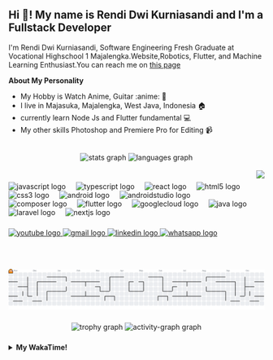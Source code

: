 <h2 align="left">Hi 👋! My name is Rendi Dwi Kurniasandi and I'm a Fullstack Developer</h2>

I'm Rendi Dwi Kurniasandi, Software Engineering Fresh Graduate at Vocational Highschool 1 Majalengka.Website,Robotics, Flutter, and Machine Learning Enthusiast.You can reach me on [this page](https://sniren210.github.io/)

**About My Personality**

- My Hobby is Watch Anime, Guitar :anime: :guitar:
- I live in Majasuka, Majalengka, West Java, Indonesia :house:
- currently learn Node Js and Flutter fundamental :computer:
- My other skills Photoshop and Premiere Pro for Editing :video_camera:

<br clear="both">

<div align="center">
  <img src="https://github-readme-stats.vercel.app/api?username=sniren210&hide_title=false&hide_rank=false&show_icons=true&include_all_commits=true&count_private=true&disable_animations=false&theme=dracula&locale=en&hide_border=false" height="150" alt="stats graph"  />
  <img src="https://github-readme-stats.vercel.app/api/top-langs?username=sniren210&locale=en&hide_title=false&layout=compact&card_width=320&langs_count=5&theme=dracula&hide_border=false" height="150" alt="languages graph"  />
</div>
<br clear="both">

<img align="right" height="150" src="https://media4.giphy.com/media/v1.Y2lkPTc5MGI3NjExMThmN3RsamYxYnVta3ZxODQzMDd5ZzAxOWNnY2c3cG40NGF5ZnI2MyZlcD12MV9pbnRlcm5hbF9naWZfYnlfaWQmY3Q9Zw/qgQUggAC3Pfv687qPC/giphy.gif"  />

###

<div align="left">
  <img src="https://cdn.jsdelivr.net/gh/devicons/devicon/icons/javascript/javascript-original.svg" height="30" alt="javascript logo"  />
  <img width="12" />
  <img src="https://cdn.jsdelivr.net/gh/devicons/devicon/icons/typescript/typescript-original.svg" height="30" alt="typescript logo"  />
  <img width="12" />
  <img src="https://cdn.jsdelivr.net/gh/devicons/devicon/icons/react/react-original.svg" height="30" alt="react logo"  />
  <img width="12" />
  <img src="https://cdn.jsdelivr.net/gh/devicons/devicon/icons/html5/html5-original.svg" height="30" alt="html5 logo"  />
  <img width="12" />
  <img src="https://cdn.jsdelivr.net/gh/devicons/devicon/icons/css3/css3-original.svg" height="30" alt="css3 logo"  />
  <img width="12" />
  <img src="https://cdn.jsdelivr.net/gh/devicons/devicon/icons/android/android-original.svg" height="30" alt="android logo"  />
  <img width="12" />
  <img src="https://cdn.jsdelivr.net/gh/devicons/devicon/icons/androidstudio/androidstudio-original.svg" height="30" alt="androidstudio logo"  />
  <img width="12" />
  <img src="https://cdn.jsdelivr.net/gh/devicons/devicon/icons/composer/composer-original.svg" height="30" alt="composer logo"  />
  <img width="12" />
  <img src="https://cdn.jsdelivr.net/gh/devicons/devicon/icons/flutter/flutter-original.svg" height="30" alt="flutter logo"  />
  <img width="12" />
  <img src="https://cdn.jsdelivr.net/gh/devicons/devicon/icons/googlecloud/googlecloud-original.svg" height="30" alt="googlecloud logo"  />
  <img width="12" />
  <img src="https://cdn.jsdelivr.net/gh/devicons/devicon/icons/java/java-original.svg" height="30" alt="java logo"  />
  <img width="12" />
  <img src="https://cdn.jsdelivr.net/gh/devicons/devicon/icons/laravel/laravel-original.svg" height="30" alt="laravel logo"  />
  <img width="12" />
  <img src="https://cdn.jsdelivr.net/gh/devicons/devicon/icons/nextjs/nextjs-original.svg" height="30" alt="nextjs logo"  />
</div>

###

<div align="left">
  <a href="https://www.youtube.com/@snirenren4221" target="_blank">
    <img src="https://img.shields.io/static/v1?message=Youtube&logo=youtube&label=&color=FF0000&logoColor=white&labelColor=&style=for-the-badge" height="35" alt="youtube logo"  />
  </a>
  <a href="mailto:sniren2002@gmail.com" target="_blank">
    <img src="https://img.shields.io/static/v1?message=Gmail&logo=gmail&label=&color=D14836&logoColor=white&labelColor=&style=for-the-badge" height="35" alt="gmail logo"  />
  </a>
  <a href="https://www.linkedin.com/in/rendi-dwi-kurniasandi-9442571b6/" target="_blank">
    <img src="https://img.shields.io/static/v1?message=LinkedIn&logo=linkedin&label=&color=0077B5&logoColor=white&labelColor=&style=for-the-badge" height="35" alt="linkedin logo"  />
  </a>
  <a href="https://wa.me/6285215137048" target="_blank">
    <img src="https://img.shields.io/static/v1?message=Whatsapp&logo=whatsapp&label=&color=25D366&logoColor=white&labelColor=&style=for-the-badge" height="35" alt="whatsapp logo"  />
  </a>
</div>

###

<br clear="both">

###

<picture>
  <source media="(prefers-color-scheme: dark)" srcset="https://raw.githubusercontent.com/sniren210/sniren210/output/pacman-contribution-graph-dark.svg">
  <source media="(prefers-color-scheme: light)" srcset="https://raw.githubusercontent.com/sniren210/sniren210/output/pacman-contribution-graph.svg">
  <img alt="pacman contribution graph" src="https://raw.githubusercontent.com/sniren210/sniren210/output/pacman-contribution-graph.svg">
</picture>

###

<div align="center">
  <img src="https://github-profile-trophy.vercel.app?username=sniren210&theme=dracula&column=-1&row=1&margin-w=8&margin-h=8&no-bg=false&no-frame=false&order=4" height="150" alt="trophy graph"  />
  <img src="https://github-readme-activity-graph.vercel.app/graph?username=sniren210&radius=16&theme=react&area=true&order=5" height="300" alt="activity-graph graph"  />
</div>

###

<details>
  <summary><b>My WakaTime!</b></summary>
  <br>
  
 <!--START_SECTION:waka-->
![Code Time](http://img.shields.io/badge/Code%20Time-0%20secs-blue)

![Lines of code](https://img.shields.io/badge/From%20Hello%20World%20I%27ve%20Written-20.4%20million%20lines%20of%20code-blue)

**I'm an Early 🐤**

```text
🌞 Morning                723 commits         ███░░░░░░░░░░░░░░░░░░░░░░   10.67 %
🌆 Daytime                3218 commits        ████████████░░░░░░░░░░░░░   47.51 %
🌃 Evening                1992 commits        ███████░░░░░░░░░░░░░░░░░░   29.41 %
🌙 Night                  841 commits         ███░░░░░░░░░░░░░░░░░░░░░░   12.42 %
```

📅 **I'm Most Productive on Thursday**

```text
Monday                   1337 commits        █████░░░░░░░░░░░░░░░░░░░░   19.74 %
Tuesday                  1153 commits        ████░░░░░░░░░░░░░░░░░░░░░   17.02 %
Wednesday                994 commits         ████░░░░░░░░░░░░░░░░░░░░░   14.67 %
Thursday                 1422 commits        █████░░░░░░░░░░░░░░░░░░░░   20.99 %
Friday                   1240 commits        █████░░░░░░░░░░░░░░░░░░░░   18.31 %
Saturday                 181 commits         █░░░░░░░░░░░░░░░░░░░░░░░░   02.67 %
Sunday                   447 commits         ██░░░░░░░░░░░░░░░░░░░░░░░   06.60 %
```

📊 **This Week I Spent My Time On**

```text
🕑︎ Time Zone: Asia/Jakarta

💬 Programming Languages:
No Activity Tracked This Week

🔥 Editors:
No Activity Tracked This Week

💻 Operating System:
No Activity Tracked This Week
```

**I Mostly Code in Dart**

```text
Dart                     29 repos            ███████░░░░░░░░░░░░░░░░░░   28.71 %
JavaScript               25 repos            ██████░░░░░░░░░░░░░░░░░░░   24.75 %
TypeScript               11 repos            ███░░░░░░░░░░░░░░░░░░░░░░   10.89 %
Python                   1 repo              ░░░░░░░░░░░░░░░░░░░░░░░░░   00.99 %
Svelte                   1 repo              ░░░░░░░░░░░░░░░░░░░░░░░░░   00.99 %
```

Last Updated on 19/05/2025 13:34:12 UTC

<!--END_SECTION:waka-->
</details>
